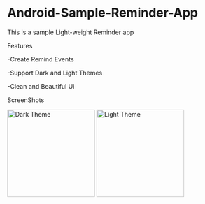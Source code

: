 # Android-Sample-Reminder-App
This is a sample Light-weight Reminder app


Features

-Create Remind Events

-Support Dark and Light Themes

-Clean and Beautiful Ui


ScreenShots

<img src="https://user-images.githubusercontent.com/23009404/30967477-60440cf6-a42a-11e7-99d3-c7ec6703ed74.jpg" alt="Dark Theme"
width="200"/>
<img src="https://user-images.githubusercontent.com/23009404/30967459-57055d34-a42a-11e7-820b-0e058730635b.jpg" alt="Light Theme"
width="200"/>




